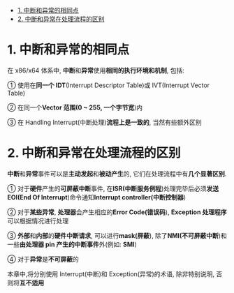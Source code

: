 
<!-- @import "[TOC]" {cmd="toc" depthFrom=1 depthTo=6 orderedList=false} -->

<!-- code_chunk_output -->

- [1. 中断和异常的相同点](#1-中断和异常的相同点)
- [2. 中断和异常在处理流程的区别](#2-中断和异常在处理流程的区别)

<!-- /code_chunk_output -->

# 1. 中断和异常的相同点

在 x86/x64 体系中, **中断**和**异常**使用**相同的执行环境和机制**, 包括:

① 使用在**同一个 IDT**(Interrupt Descriptor Table)或 IVT(Interrupt Vector Table)

② 在同一个**Vector 范围(0 \~ 255, 一个字节宽**)内

③ 在 Handling Interrupt(中断处理)**流程上是一致的**, 当然有些额外区别

# 2. 中断和异常在处理流程的区别

**中断**和**异常**事件可以是**主动发起**和**被动产生**的, 它们在处理流程中有**几个显著区别**.

① 对于**硬件**产生的**可屏蔽中断**事件, 在**ISR(中断服务例程**)处理完毕后必须**发送 EOI(End Of Interrupt**)命令通知**Interrupt controller(中断控制器**)

② 对于**某些异常**, **处理器**会产生相应的**Error Code(错误码**), **Exception 处理程序**可以根据情况进行处理

③ **外部**和**内部**的**硬件中断请求**, 可以进行**mask(屏蔽**), 除了**NMI(不可屏蔽中断**)和一些**由处理器 pin 产生的中断事件**外(例如: **SMI**)

④ 对于**异常**是**不可屏蔽**的

本章中,将分别使用 Interrupt(中断)和 Exception(异常)的术语, 除非特别说明, 否则将**互不适用**
